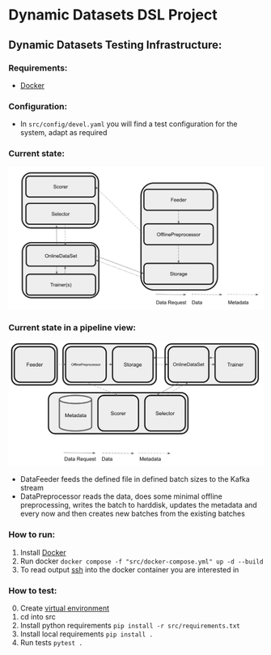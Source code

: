 # Dynamic Datasets DSL Project

## Dynamic Datasets Testing Infrastructure:

### Requirements:
- [Docker](https://docs.docker.com/get-docker/)

### Configuration:
- In `src/config/devel.yaml` you will find a test configuration for the system, adapt as required

### Current state:

![Current node and class diagram](docs/images/Current_Design.png)

### Current state in a pipeline view:

![Current pipeline diagram](docs/images/Pipeline.png)

- DataFeeder feeds the defined file in defined batch sizes to the Kafka stream
- DataPreprocessor reads the data, does some minimal offline preprocessing, writes the batch to harddisk, updates the metadata and every now and then creates new batches from the existing batches

### How to run:
1. Install [Docker](https://docs.docker.com/get-docker/) 
2. Run docker `docker compose -f "src/docker-compose.yml" up -d --build`
3. To read output [ssh](https://phase2.github.io/devtools/common-tasks/ssh-into-a-container/) into the docker container you are interested in

### How to test:
0. Create [virtual environment](https://docs.python.org/3/tutorial/venv.html) 
1. cd into src
2. Install python requirements `pip install -r src/requirements.txt`
3. Install local requirements `pip install .`
3. Run tests `pytest .`
